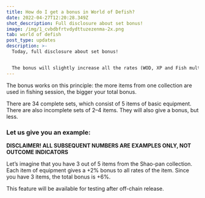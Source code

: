```yaml
---
title: How do I get a bonus in World of Defish?
date: 2022-04-27T12:20:28.349Z
shot_description: Full disclosure about set bonus!
image: /img/1_cvbdbfrtvdydttuzezenma-2x.png
tab: world of defish
post_type: updates
description: >-
  Today, full disclosure about set bonus!


  The bonus will slightly increase all the rates (WOD, XP and Fish multipliers) of the item, if it is collected with other items of equipment of the same collection.
---
```

<!--StartFragment-->

The bonus works on this principle: the more items from one collection are used in fishing session, the bigger your total bonus.

There are 34 complete sets, which consist of 5 items of basic equipment. There are also incomplete sets of 2–4 items. They will also give a bonus, but less.

### Let us give you an example:

**DISCLAIMER! ALL SUBSEQUENT NUMBERS ARE EXAMPLES ONLY, NOT OUTCOME INDICATORS**

Let’s imagine that you have 3 out of 5 items from the Shao-pan collection. Each item of equipment gives a +2% bonus to all rates of the item. Since you have 3 items, the total bonus is +6%.

This feature will be available for testing after off-chain release.

<!--EndFragment-->